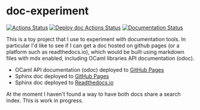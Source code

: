# doc-experiment

[![Actions Status](https://github.com/mbarbin/doc-experiment/workflows/CI/badge.svg)](https://github.com/mbarbin/doc-experiment/actions/workflows/ci.yml)
[![Deploy doc Actions Status](https://github.com/mbarbin/doc-experiment/workflows/deploy-doc/badge.svg)](https://github.com/mbarbin/doc-experiment/actions/workflows/deploy-doc.yml)
[![Documentation Status](https://readthedocs.org/projects/doc-experiment/badge/?version=latest)](https://doc-experiment.readthedocs.io/en/latest/?badge=latest)

This is a toy project that I use to experiment with documentation
tools. In particular I'd like to see if I can get a doc hosted on
github pages (or a platform such as readthedocs.io), which would be
built using markdown files with mdx enabled, including OCaml libraries
API documentation (odoc).

- OCaml API documentation (odoc) deployed to [GitHub Pages](https://mbarbin.github.io/doc-experiment/odoc)
- Sphinx doc deployed to [GitHub Pages](https://mbarbin.github.io/doc-experiment/sphinx/index.html)
- Sphinx doc deployed to [Readthedocs.io](https://doc-experiment.readthedocs.io/en/latest/index.html)

At the moment I haven't found a way to have both docs share a search index. This is work in progress.
